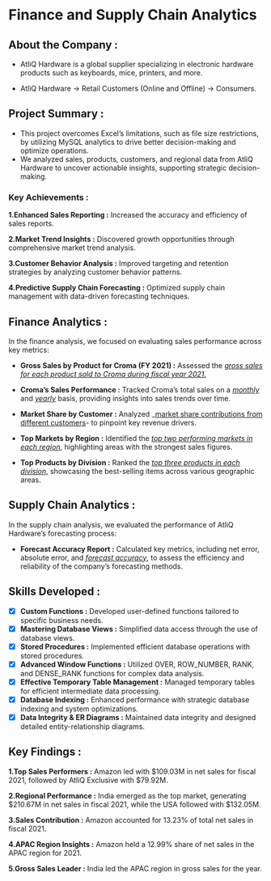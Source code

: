 # Finance and Supply Chain Analytics
## About the Company :

- AtliQ Hardware is a global supplier specializing in electronic hardware products such as keyboards, mice, printers, and more.

- AtliQ Hardware → Retail Customers (Online and Offline) → Consumers.


## Project Summary :

 - This project overcomes Excel’s limitations, such as file size restrictions, by utilizing MySQL analytics to drive better decision-making and optimize operations.
 - We analyzed sales, products, customers, and regional data from AtliQ Hardware to uncover actionable insights, supporting strategic decision-making.

### Key Achievements :
**1.Enhanced Sales Reporting :** Increased the accuracy and efficiency of sales reports.

**2.Market Trend Insights :** Discovered growth opportunities through comprehensive market trend analysis.

**3.Customer Behavior Analysis :** Improved targeting and retention strategies by analyzing customer behavior patterns.

**4.Predictive Supply Chain Forecasting :** Optimized supply chain management with data-driven forecasting techniques.


## Finance Analytics :
In the finance analysis, we focused on evaluating sales performance across key metrics:
- **Gross Sales by Product for Croma (FY 2021) :**  Assessed the _[gross sales for each product sold to Croma during fiscal year 2021.](https://github.com/ahdshaheer/Finance-and-Supply-Chain-Analytics-using-SQL/blob/main/Gross%20Sales%20by%20Product%20for%20Croma%20FY%202021.csv)_

- **Croma’s Sales Performance :** Tracked Croma’s total sales on a _[monthly](https://github.com/ahdshaheer/Finance-and-Supply-Chain-Analytics-using-SQL/blob/main/Croma’s%20Monthly%20Sales%20Performance.csv)_ and _[yearly](https://github.com/ahdshaheer/Finance-and-Supply-Chain-Analytics-using-SQL/blob/main/Croma’s%20Yearly%20Sales%20Performance.csv)_ basis, providing insights into sales trends over time.

- **Market Share by Customer :** Analyzed _[market share contributions from different customers](https://github.com/ahdshaheer/Finance-and-Supply-Chain-Analytics-using-SQL/blob/main/Market%20Share%20by%20Customers.csv)- to pinpoint key revenue drivers.

- **Top Markets by Region :** Identified the _[top two performing markets in each region](https://github.com/ahdshaheer/Finance-and-Supply-Chain-Analytics-using-SQL/blob/main/Top%20Markets%20by%20Region.csv)_, highlighting areas with the strongest sales figures.

- **Top Products by Division :** Ranked the _[top three products in each division](https://github.com/ahdshaheer/Finance-and-Supply-Chain-Analytics-using-SQL/blob/main/Top%20Products%20by%20Division.csv)_, showcasing the best-selling items across various geographic areas.


## Supply Chain Analytics :
In the supply chain analysis, we evaluated the performance of AtliQ Hardware’s forecasting process:

- **Forecast Accuracy Report :** Calculated key metrics, including net error, absolute error, and _[forecast accuracy](https://github.com/ahdshaheer/Finance-and-Supply-Chain-Analytics-using-SQL/blob/main/Forecast%20Accuracy%20Report.csv)_, to assess the efficiency and reliability of the company’s forecasting methods.



## Skills Developed :
- [x]	**Custom Functions :** Developed user-defined functions tailored to specific business needs.
- [x]	**Mastering Database Views :** Simplified data access through the use of database views.
- [x]	**Stored Procedures :** Implemented efficient database operations with stored procedures.
- [x]	**Advanced Window Functions :** Utilized OVER, ROW_NUMBER, RANK, and DENSE_RANK functions for complex data analysis.
- [x]	**Effective Temporary Table Management :** Managed temporary tables for efficient intermediate data processing.
- [x]	**Database Indexing :** Enhanced performance with strategic database indexing and system optimizations.
- [x]	**Data Integrity & ER Diagrams :** Maintained data integrity and designed detailed entity-relationship diagrams.

## Key Findings :
**1.Top Sales Performers :** Amazon led with $109.03M in net sales for fiscal 2021, followed by AtliQ Exclusive with $79.92M.

**2.Regional Performance :** India emerged as the top market, generating $210.67M in net sales in fiscal 2021, while the USA followed with $132.05M.

**3.Sales Contribution :** Amazon accounted for 13.23% of total net sales in fiscal 2021.

**4.APAC Region Insights :** Amazon held a 12.99% share of net sales in the APAC region for 2021.

**5.Gross Sales Leader :** India led the APAC region in gross sales for the year.
